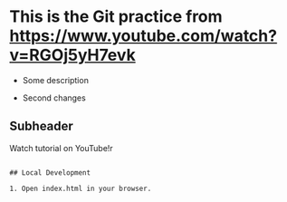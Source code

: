 # This is the Git practice from https://www.youtube.com/watch?v=RGOj5yH7evk


- Some description

- Second changes

## Subheader

Watch tutorial on YouTube!r
```

## Local Development

1. Open index.html in your browser.
